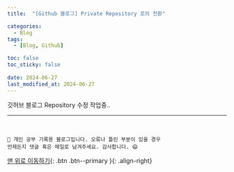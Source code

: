 ```yaml
---
title:  "[Github 블로그] Private Repository 로의 전환" 

categories:
  - Blog
tags:
  - [Blog, Github]

toc: false
toc_sticky: false
 
date: 2024-06-27
last_modified_at: 2024-06-27
---
```

 
 깃허브 블로그 Repository 수정 작업중..

***
<br>

    🚀 개인 공부 기록용 블로그입니다. 오류나 틀린 부분이 있을 경우 
    언제든지 댓글 혹은 메일로 남겨주세요. 감사합니다. 😄

[맨 위로 이동하기](#){: .btn .btn--primary }{: .align-right}